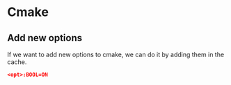 # Cmake

## Add new options

If we want to add new options to cmake, we can do it by adding them in the cache.

```cmake title="CMakeCache.txt"
<opt>:BOOL=ON
```
